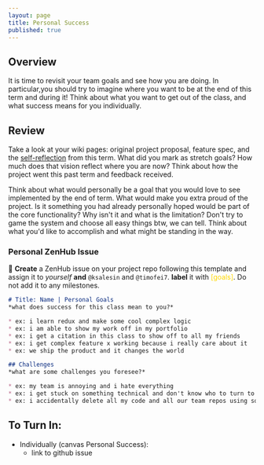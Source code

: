 ```yaml
---
layout: page
title: Personal Success
published: true
---
```




## Overview 

It is time to revisit your team goals and see how you are doing.  In particular,you should try to imagine where you want to be at the end of this term and during it! Think about what you want to get out of the class, and what success means for you individually. 

## Review

Take a look at your wiki pages: original project proposal, feature spec, and the [self-reflection](project-self-reflection) from this term. What did you mark as stretch goals? How much does that vision reflect where you are now? Think about how the project went this past term and feedback received.

Think about what would personally be a goal that you would love to see implemented by the end of term.  What would make you extra proud of the project.  Is it something you had already personally hoped would be part of the core functionality?  Why isn't it and what is the limitation?  Don't try to game the system and choose all easy things btw, we can tell. Think about what you'd like to accomplish and what might be standing in the way.


### Personal ZenHub Issue

🚀 **Create** a ZenHub issue on your project repo following this template and assign it to *yourself* **and** `@ksalesin` and `@timofei7`. **label** it with <span style="color: gold">[goals]</span>. Do not add it to any milestones.

```markdown
# Title: Name | Personal Goals
*what does success for this class mean to you?*

* ex: i learn redux and make some cool complex logic
* ex: i am able to show my work off in my portfolio
* ex: i get a citation in this class to show off to all my friends
* ex: i get complex feature x working because i really care about it
* ex: we ship the product and it changes the world

## Challenges
*what are some challenges you foresee?*

* ex: my team is annoying and i hate everything
* ex: i get stuck on something technical and don't know who to turn to
* ex: i accidentally delete all my code and all our team repos using some dark magic i found on stackoverflow and i'm stuck at dartmouth forever

```


## To Turn In:
* Individually (canvas Personal Success):
  * link to github issue

